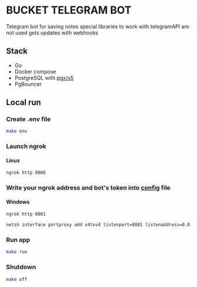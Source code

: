 # BUCKET TELEGRAM BOT
Telegram bot for saving notes
special libraries to work with telegramAPI are not used 
gets updates with webhooks

## Stack
- Go
- Docker compose
- PostgreSQL with [pgx/v5](https://github.com/jackc/pgx)
- PgBouncer


## Local run
### Create .env file
```bash
make env
```

### Launch ngrok
#### Linux
```bash
ngrok http 8080
```

### Write your ngrok address and bot's token into [config](./config/app_config) file

#### Windows
```bash
ngrok http 8081
```
```bash
netsh interface portproxy add v4tov4 listenport=8081 listenaddress=0.0.0.0 connectport=8080 connectaddress=127.0.0.1
```

### Run app
```bash
make run
```

### Shutdown
```bash
make off
```